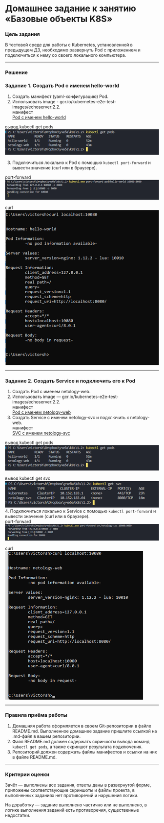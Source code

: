 # Домашнее задание к занятию «Базовые объекты K8S»

### Цель задания

В тестовой среде для работы с Kubernetes, установленной в предыдущем ДЗ, необходимо развернуть Pod с приложением и подключиться к нему со своего локального компьютера. 


------
### Решение

### Задание 1. Создать Pod с именем hello-world

1. Создать манифест (yaml-конфигурацию) Pod.
2. Использовать image - gcr.io/kubernetes-e2e-test-images/echoserver:2.2.  
манифест  
[Pod с именем hello-world](./files/hello-world.yaml)  

вывод kubectl get pods  
![kubectl get pods](./images/1-0.png)  

3. Подключиться локально к Pod с помощью `kubectl port-forward` и вывести значение (curl или в браузере).

port-forward  
![port-forward](./images/1-1.png)  

curl  
![curl](./images/1-2.png)  

------

### Задание 2. Создать Service и подключить его к Pod

1. Создать Pod с именем netology-web.
2. Использовать image — gcr.io/kubernetes-e2e-test-images/echoserver:2.2.  
манифест  
[Pod с именем netology-web](./files/netology-web.yaml)  
3. Создать Service с именем netology-svc и подключить к netology-web.  
манифест  
[SVC с именем netology-svc](./files/netology-svc.yaml)  

вывод kubectl get pods  
![kubectl get pods](./images/1-0.png)  

вывод kubectl get svc  
![kubectl get pods](./images/2-0.png)    
4. Подключиться локально к Service с помощью `kubectl port-forward` и вывести значение (curl или в браузере).  
port-forward   
![port-forward](./images/2-1.png)  

curl  
![curl](./images/2-2.png)    




------


### Правила приёма работы

1. Домашняя работа оформляется в своем Git-репозитории в файле README.md. Выполненное домашнее задание пришлите ссылкой на .md-файл в вашем репозитории.
2. Файл README.md должен содержать скриншоты вывода команд `kubectl get pods`, а также скриншот результата подключения.
3. Репозиторий должен содержать файлы манифестов и ссылки на них в файле README.md.

------

### Критерии оценки
Зачёт — выполнены все задания, ответы даны в развернутой форме, приложены соответствующие скриншоты и файлы проекта, в выполненных заданиях нет противоречий и нарушения логики.

На доработку — задание выполнено частично или не выполнено, в логике выполнения заданий есть противоречия, существенные недостатки.
